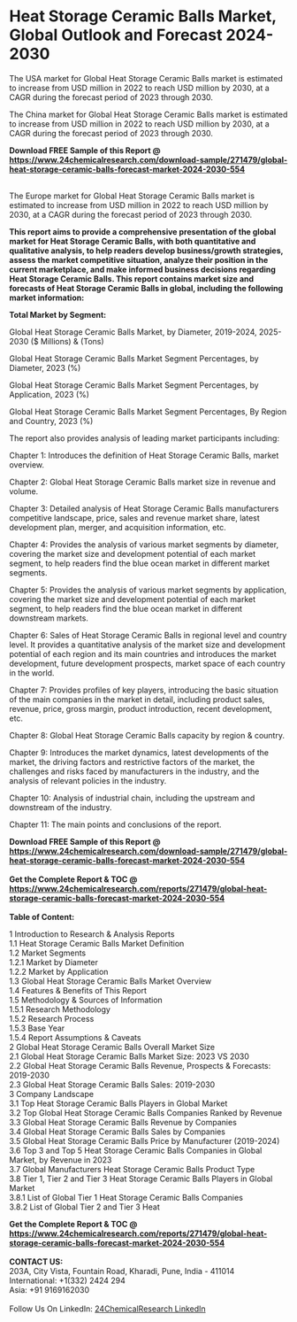 <h1>Heat Storage Ceramic Balls Market, Global Outlook and Forecast 2024-2030</h1><p>The USA market for Global Heat Storage Ceramic Balls market is estimated to increase from USD million in 2022 to reach USD million by 2030, at a CAGR during the forecast period of 2023 through 2030.</p><p>
</p><p>The China market for Global Heat Storage Ceramic Balls market is estimated to increase from USD million in 2022 to reach USD million by 2030, at a CAGR during the forecast period of 2023 through 2030.</p><div><b>Download FREE Sample of this Report @ 
            <a href="https://www.24chemicalresearch.com/download-sample/271479/global-heat-storage-ceramic-balls-forecast-market-2024-2030-554">
            https://www.24chemicalresearch.com/download-sample/271479/global-heat-storage-ceramic-balls-forecast-market-2024-2030-554</a></b></div><br><p>
</p><p>The Europe market for Global Heat Storage Ceramic Balls market is estimated to increase from USD million in 2022 to reach USD million by 2030, at a CAGR during the forecast period of 2023 through 2030.</p><p>
<strong>This report aims to provide a comprehensive presentation of the global market for Heat Storage Ceramic Balls, with both quantitative and qualitative analysis, to help readers develop business/growth strategies, assess the market competitive situation, analyze their position in the current marketplace, and make informed business decisions regarding Heat Storage Ceramic Balls. This report contains market size and forecasts of Heat Storage Ceramic Balls in global, including the following market information:</strong></p><p>
</p><p>
<strong>Total Market by Segment:</strong></p><p>
Global Heat Storage Ceramic Balls Market, by Diameter, 2019-2024, 2025-2030 ($ Millions) &amp; (Tons)</p><p>
Global Heat Storage Ceramic Balls Market Segment Percentages, by Diameter, 2023 (%)</p><p>
</p><p>
Global Heat Storage Ceramic Balls Market Segment Percentages, by Application, 2023 (%)</p><p>
</p><p>
Global Heat Storage Ceramic Balls Market Segment Percentages, By Region and Country, 2023 (%)</p><p>
</p><p>
The report also provides analysis of leading market participants including:</p><p>
</p><p>
</p><p>
Chapter 1: Introduces the definition of Heat Storage Ceramic Balls, market overview.</p><p>
Chapter 2: Global Heat Storage Ceramic Balls market size in revenue and volume.</p><p>
Chapter 3: Detailed analysis of Heat Storage Ceramic Balls manufacturers competitive landscape, price, sales and revenue market share, latest development plan, merger, and acquisition information, etc.</p><p>
Chapter 4: Provides the analysis of various market segments by diameter, covering the market size and development potential of each market segment, to help readers find the blue ocean market in different market segments.</p><p>
Chapter 5: Provides the analysis of various market segments by application, covering the market size and development potential of each market segment, to help readers find the blue ocean market in different downstream markets.</p><p>
Chapter 6: Sales of Heat Storage Ceramic Balls in regional level and country level. It provides a quantitative analysis of the market size and development potential of each region and its main countries and introduces the market development, future development prospects, market space of each country in the world.</p><p>
Chapter 7: Provides profiles of key players, introducing the basic situation of the main companies in the market in detail, including product sales, revenue, price, gross margin, product introduction, recent development, etc.</p><p>
Chapter 8: Global Heat Storage Ceramic Balls capacity by region &amp; country.</p><p>
Chapter 9: Introduces the market dynamics, latest developments of the market, the driving factors and restrictive factors of the market, the challenges and risks faced by manufacturers in the industry, and the analysis of relevant policies in the industry.</p><p>
Chapter 10: Analysis of industrial chain, including the upstream and downstream of the industry.</p><p>
Chapter 11: The main points and conclusions of the report.</p><div><b>Download FREE Sample of this Report @ 
            <a href="https://www.24chemicalresearch.com/download-sample/271479/global-heat-storage-ceramic-balls-forecast-market-2024-2030-554">
            https://www.24chemicalresearch.com/download-sample/271479/global-heat-storage-ceramic-balls-forecast-market-2024-2030-554</a></b></div><br><div><b>Get the Complete Report & TOC @ 
            <a href="https://www.24chemicalresearch.com/reports/271479/global-heat-storage-ceramic-balls-forecast-market-2024-2030-554">
            https://www.24chemicalresearch.com/reports/271479/global-heat-storage-ceramic-balls-forecast-market-2024-2030-554</a></b></div><br>
            <b>Table of Content:</b><p>1 Introduction to Research & Analysis Reports<br />
    1.1 Heat Storage Ceramic Balls Market Definition<br />
    1.2 Market Segments<br />
        1.2.1 Market by Diameter<br />
        1.2.2 Market by Application<br />
    1.3 Global Heat Storage Ceramic Balls Market Overview<br />
    1.4 Features & Benefits of This Report<br />
    1.5 Methodology & Sources of Information<br />
        1.5.1 Research Methodology<br />
        1.5.2 Research Process<br />
        1.5.3 Base Year<br />
        1.5.4 Report Assumptions & Caveats<br />
2 Global Heat Storage Ceramic Balls Overall Market Size<br />
    2.1 Global Heat Storage Ceramic Balls Market Size: 2023 VS 2030<br />
    2.2 Global Heat Storage Ceramic Balls Revenue, Prospects & Forecasts: 2019-2030<br />
    2.3 Global Heat Storage Ceramic Balls Sales: 2019-2030<br />
3 Company Landscape<br />
    3.1 Top Heat Storage Ceramic Balls Players in Global Market<br />
    3.2 Top Global Heat Storage Ceramic Balls Companies Ranked by Revenue<br />
    3.3 Global Heat Storage Ceramic Balls Revenue by Companies<br />
    3.4 Global Heat Storage Ceramic Balls Sales by Companies<br />
    3.5 Global Heat Storage Ceramic Balls Price by Manufacturer (2019-2024)<br />
    3.6 Top 3 and Top 5 Heat Storage Ceramic Balls Companies in Global Market, by Revenue in 2023<br />
    3.7 Global Manufacturers Heat Storage Ceramic Balls Product Type<br />
    3.8 Tier 1, Tier 2 and Tier 3 Heat Storage Ceramic Balls Players in Global Market<br />
        3.8.1 List of Global Tier 1 Heat Storage Ceramic Balls Companies<br />
        3.8.2 List of Global Tier 2 and Tier 3 Heat </p><div><b>Get the Complete Report & TOC @ 
            <a href="https://www.24chemicalresearch.com/reports/271479/global-heat-storage-ceramic-balls-forecast-market-2024-2030-554">
            https://www.24chemicalresearch.com/reports/271479/global-heat-storage-ceramic-balls-forecast-market-2024-2030-554</a></b></div><br><b>CONTACT US:</b><br>
            203A, City Vista, Fountain Road, Kharadi, Pune, India - 411014<br>
            International: +1(332) 2424 294<br>
            Asia: +91 9169162030 <br><br>
            Follow Us On LinkedIn: <a href="https://www.linkedin.com/company/24chemicalresearch/">24ChemicalResearch LinkedIn</a>